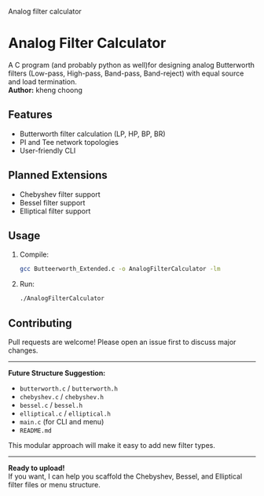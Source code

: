 Analog filter calculator
# Analog Filter Calculator

A C program (and probably python as well)for designing analog Butterworth filters (Low-pass, High-pass, Band-pass, Band-reject) with equal source and load termination.  
**Author:** kheng choong

## Features

- Butterworth filter calculation (LP, HP, BP, BR)
- PI and Tee network topologies
- User-friendly CLI

## Planned Extensions

- Chebyshev filter support
- Bessel filter support
- Elliptical filter support

## Usage

1. Compile:
    ```sh
    gcc Butteerworth_Extended.c -o AnalogFilterCalculator -lm
    ```
2. Run:
    ```sh
    ./AnalogFilterCalculator
    ```

## Contributing

Pull requests are welcome! Please open an issue first to discuss major changes.

---

**Future Structure Suggestion:**
- `butterworth.c` / `butterworth.h`
- `chebyshev.c` / `chebyshev.h`
- `bessel.c` / `bessel.h`
- `elliptical.c` / `elliptical.h`
- `main.c` (for CLI and menu)
- `README.md`

This modular approach will make it easy to add new filter types.

---

**Ready to upload!**  
If you want, I can help you scaffold the Chebyshev, Bessel, and Elliptical filter files or menu structure.